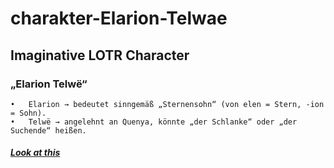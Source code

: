# charakter-Elarion-Telwae
## Imaginative LOTR Character

### „Elarion Telwë“
	•	Elarion → bedeutet sinngemäß „Sternensohn“ (von elen = Stern, -ion = Sohn).
	•	Telwë → angelehnt an Quenya, könnte „der Schlanke“ oder „der Suchende“ heißen.
#### [_***Look at this***_](https://lotr.fandom.com/wiki/The_Lord_of_the_Rings)
